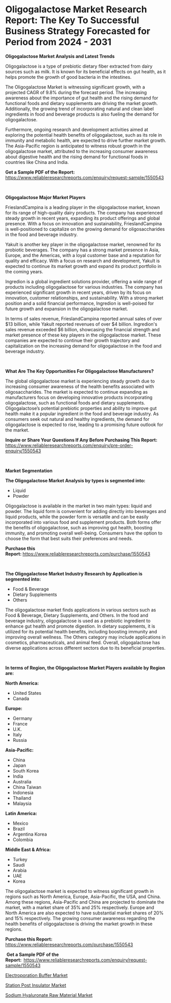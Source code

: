 <p><h1>Oligogalactose Market Research Report: The Key To Successful Business Strategy Forecasted for Period from 2024 - 2031</h1></p><p><strong>Oligogalactose Market Analysis and Latest Trends</strong></p>
<p><p>Oligogalactose is a type of prebiotic dietary fiber extracted from dairy sources such as milk. It is known for its beneficial effects on gut health, as it helps promote the growth of good bacteria in the intestines.</p><p>The Oligogalactose Market is witnessing significant growth, with a projected CAGR of 9.8% during the forecast period. The increasing awareness about the importance of gut health and the rising demand for functional foods and dietary supplements are driving the market growth. Additionally, the growing trend of incorporating natural and clean label ingredients in food and beverage products is also fueling the demand for oligogalactose.</p><p>Furthermore, ongoing research and development activities aimed at exploring the potential health benefits of oligogalactose, such as its role in immunity and metabolic health, are expected to drive further market growth. The Asia-Pacific region is anticipated to witness robust growth in the oligogalactose market, attributed to the increasing consumer awareness about digestive health and the rising demand for functional foods in countries like China and India.</p></p>
<p><strong>Get a Sample PDF of the Report:&nbsp;</strong> <a href="https://www.reliableresearchreports.com/enquiry/request-sample/1550543">https://www.reliableresearchreports.com/enquiry/request-sample/1550543</a></p>
<p>&nbsp;</p>
<p><strong>Oligogalactose Major Market Players</strong></p>
<p><p>FrieslandCampina is a leading player in the oligogalactose market, known for its range of high-quality dairy products. The company has experienced steady growth in recent years, expanding its product offerings and global presence. With a focus on innovation and sustainability, FrieslandCampina is well-positioned to capitalize on the growing demand for oligosaccharides in the food and beverage industry.</p><p>Yakult is another key player in the oligogalactose market, renowned for its probiotic beverages. The company has a strong market presence in Asia, Europe, and the Americas, with a loyal customer base and a reputation for quality and efficacy. With a focus on research and development, Yakult is expected to continue its market growth and expand its product portfolio in the coming years.</p><p>Ingredion is a global ingredient solutions provider, offering a wide range of products including oligogalactose for various industries. The company has experienced significant growth in recent years, driven by its focus on innovation, customer relationships, and sustainability. With a strong market position and a solid financial performance, Ingredion is well-poised for future growth and expansion in the oligogalactose market.</p><p>In terms of sales revenue, FrieslandCampina reported annual sales of over $13 billion, while Yakult reported revenues of over $4 billion. Ingredion's sales revenue exceeded $6 billion, showcasing the financial strength and market presence of these key players in the oligogalactose market. These companies are expected to continue their growth trajectory and capitalization on the increasing demand for oligogalactose in the food and beverage industry.</p></p>
<p>&nbsp;</p>
<p><strong>What Are The Key Opportunities For Oligogalactose Manufacturers?</strong></p>
<p><p>The global oligogalactose market is experiencing steady growth due to increasing consumer awareness of the health benefits associated with oligosaccharides. The market is expected to continue expanding as manufacturers focus on developing innovative products incorporating oligogalactose, such as functional foods and dietary supplements. Oligogalactose’s potential prebiotic properties and ability to improve gut health make it a popular ingredient in the food and beverage industry. As consumers seek out natural and healthy ingredients, the demand for oligogalactose is expected to rise, leading to a promising future outlook for the market.</p></p>
<p><strong>Inquire or Share Your Questions If Any Before Purchasing This Report:</strong> <a href="https://www.reliableresearchreports.com/enquiry/pre-order-enquiry/1550543">https://www.reliableresearchreports.com/enquiry/pre-order-enquiry/1550543</a></p>
<p>&nbsp;</p>
<p><strong>Market Segmentation</strong></p>
<p><strong>The Oligogalactose Market Analysis by types is segmented into:</strong></p>
<p><ul><li>Liquid</li><li>Powder</li></ul></p>
<p><p>Oligogalactose is available in the market in two main types: liquid and powder. The liquid form is convenient for adding directly into beverages and liquid products, while the powder form is versatile and can be easily incorporated into various food and supplement products. Both forms offer the benefits of oligogalactose, such as improving gut health, boosting immunity, and promoting overall well-being. Consumers have the option to choose the form that best suits their preferences and needs.</p></p>
<p><strong>Purchase this Report:&nbsp;</strong><a href="https://www.reliableresearchreports.com/purchase/1550543">https://www.reliableresearchreports.com/purchase/1550543</a></p>
<p>&nbsp;</p>
<p><strong>The Oligogalactose Market Industry Research by Application is segmented into:</strong></p>
<p><ul><li>Food & Beverage</li><li>Dietary Supplements</li><li>Others</li></ul></p>
<p><p>The oligogalactose market finds applications in various sectors such as Food & Beverage, Dietary Supplements, and Others. In the food and beverage industry, oligogalactose is used as a prebiotic ingredient to enhance gut health and promote digestion. In dietary supplements, it is utilized for its potential health benefits, including boosting immunity and improving overall wellness. The Others category may include applications in cosmetics, pharmaceuticals, and animal feed. Overall, oligogalactose has diverse applications across different sectors due to its beneficial properties.</p></p>
<p>&nbsp;</p>
<p><strong>In terms of Region, the Oligogalactose Market Players available by Region are:</strong></p>
<p>
    <p> <strong> North America: </strong>
        <ul>
            <li>United States</li>
            <li>Canada</li>
        </ul>
        </p> 
    <p> <strong> Europe: </strong>
        <ul>
            <li>Germany</li>
            <li>France</li>
            <li>U.K.</li>
            <li>Italy</li>
            <li>Russia</li>
        </ul>
        </p> 
    <p> <strong> Asia-Pacific: </strong>
        <ul>
            <li>China</li>
            <li>Japan</li>
            <li>South Korea</li>
            <li>India</li>
            <li>Australia</li>
            <li>China Taiwan</li>
            <li>Indonesia</li>
            <li>Thailand</li>
            <li>Malaysia</li>
        </ul>
        </p> 
    <p> <strong> Latin America: </strong>
        <ul>
            <li>Mexico</li>
            <li>Brazil</li>
            <li>Argentina Korea</li>
            <li>Colombia</li>
        </ul>
        </p> 
    <p> <strong> Middle East & Africa: </strong>
        <ul>
            <li>Turkey</li>
            <li>Saudi</li>
            <li>Arabia</li>
            <li>UAE</li>
            <li>Korea</li>
        </ul>
    </p>
    </p>
<p><p>The oligogalactose market is expected to witness significant growth in regions such as North America, Europe, Asia-Pacific, the USA, and China. Among these regions, Asia-Pacific and China are projected to dominate the market, with a market share of 35% and 25% respectively. Europe and North America are also expected to have substantial market shares of 20% and 15% respectively. The growing consumer awareness regarding the health benefits of oligogalactose is driving the market growth in these regions.</p></p>
<p><strong>Purchase this Report: </strong><a href="https://www.reliableresearchreports.com/purchase/1550543">https://www.reliableresearchreports.com/purchase/1550543</a></p>
<p>&nbsp;<strong>Get a Sample PDF of the Report:&nbsp;&nbsp;</strong><a href="https://www.reliableresearchreports.com/enquiry/request-sample/1550543">https://www.reliableresearchreports.com/enquiry/request-sample/1550543</a></p>
<p><strong></strong></p>
<p><p><a href="https://github.com/brentleyjimmiealvaradoz4l1rea/Market-Research-Report-List-1/blob/main/electroporation-buffer-market.md">Electroporation Buffer Market</a></p><p><a href="https://github.com/eeaveuhhh/Market-Research-Report-List-1/blob/main/station-post-insulator-market.md">Station Post Insulator Market</a></p><p><a href="https://github.com/Angelnienowdseej3e45z3p8c/Market-Research-Report-List-1/blob/main/sodium-hyaluronate-raw-material-market.md">Sodium Hyaluronate Raw Material Market</a></p></p>